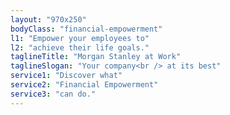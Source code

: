 ```yaml
---
layout: "970x250"
bodyClass: "financial-empowerment"
l1: "Empower your employees to"
l2: "achieve their life goals."
taglineTitle: "Morgan Stanley at Work"
taglineSlogan: "Your company<br /> at its best"
service1: "Discover what"
service2: "Financial Empowerment"
service3: "can do."
---
```

